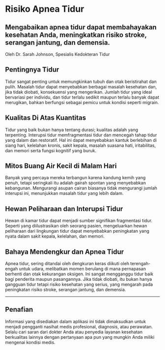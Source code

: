 # Risiko Apnea Tidur

## Mengabaikan apnea tidur dapat membahayakan kesehatan Anda, meningkatkan risiko stroke, serangan jantung, dan demensia.

Oleh Dr. Sarah Johnson, Spesialis Kedokteran Tidur

## Pentingnya Tidur
Tidur sangat penting untuk memungkinkan tubuh dan otak beristirahat dan pulih. Masalah tidur dapat menyebabkan berbagai masalah kesehatan dan, jika tidak diobati, konsekuensi yang mengerikan. Jumlah tidur yang ideal bervariasi per individu, dan tidur terlalu sedikit maupun terlalu banyak dapat merugikan, bahkan berfungsi sebagai pemicu untuk kondisi seperti migrain.

## Kualitas Di Atas Kuantitas
Tidur yang baik bukan hanya tentang durasi; kualitas adalah yang terpenting. Interupsi tidur memfragmentasi tidur dan mencegah tahap tidur yang dalam dan restoratif. Hal ini dapat menyebabkan kantuk berlebihan di siang hari, kelelahan kronis, sakit kepala, masalah suasana hati, iritabilitas, dan memori serta fungsi kognitif yang buruk.

## Mitos Buang Air Kecil di Malam Hari
Banyak yang percaya mereka terbangun karena kandung kemih yang penuh, tetapi seringkali itu adalah gairah spontan yang menyebabkan kebangunan. Mengurangi asupan cairan biasanya tidak mengurangi jumlah interupsi ini, menunjukkan masalah tidur yang lebih dalam.

## Hewan Peliharaan dan Interupsi Tidur
Hewan di kamar tidur dapat menjadi sumber signifikan fragmentasi tidur. Seperti yang diilustrasikan oleh seorang pasien, mengeluarkan hewan peliharaan dari lingkungan tidur dapat menyebabkan peningkatan yang nyata dalam sakit kepala, kelelahan, dan memori.

## Bahaya Mendengkur dan Apnea Tidur
Apnea tidur, sering ditandai oleh dengkuran keras diikuti oleh terengah-engah untuk udara, melibatkan momen berulang di mana pernapasan berhenti dan otak kekurangan oksigen. Ini sangat mengganggu tidur baik bagi penderita maupun pasangannya. Jika tidak diobati, itu bukan hanya gangguan tidur tetapi risiko kesehatan yang serius, yang mengarah pada peningkatan risiko stroke, serangan jantung, dan demensia.

---

## Penafian
Informasi yang disediakan dalam aplikasi ini tidak dimaksudkan untuk menjadi pengganti nasihat medis profesional, diagnosis, atau perawatan. Selalu cari saran dari dokter Anda atau penyedia layanan kesehatan berkualitas lainnya dengan pertanyaan apa pun yang mungkin Anda miliki mengenai kondisi medis.